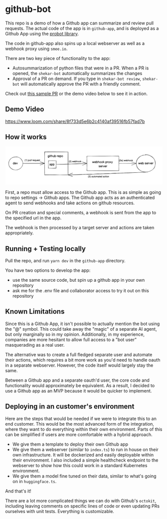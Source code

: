 # github-bot

This repo is a demo of how a Github app can summarize and review pull requests. The actual code of the app is in `github-app`, and is deployed as a Github App using the [probot library](https://probot.github.io/).

The code in github-app also spins up a local webserver as well as a webhook proxy using `smee.io`.

There are two key piece of functionality to the app:

- Autosummarization of python files that were in a PR. When a PR is opened, the `shekar-bot` automatically summarizes the changes
- Approval of a PR on demand. If you type in `shekar-bot review`, `shekar-bot` will automatically approve the PR with a friendly comment.

Check out [this sample PR](https://github.com/shekarramaswamy4/github-bot/pull/7) or the demo video below to see it in action.

## Demo Video

https://www.loom.com/share/8f733d5e6b2c4140af39516fb57fad7b

## How it works

![Local development flow](./local-dev.png)

First, a repo must allow access to the Github app. This is as simple as going to repo settings -> Github apps. The Github app acts as an authenticated agent to send webhooks and take actions on github resources.

On PR creation and special comments, a webhook is sent from the app to the specified url in the app.

The webhook is then processed by a target server and actions are taken appropriately.

## Running + Testing locally

Pull the repo, and run `yarn dev` in the `github-app` directory.

You have two options to develop the app:

- use the same source code, but spin up a github app in your own repository
- ask me for the .env file and collaborator access to try it out on this repository

## Known Limitations

Since this is a Github App, it isn't possible to actually mention the bot using the "@" symbol. This could take away the "magic" of a separate AI agent, but only marginally so in my opinion. Additionally, in my experience, companies are more hesitant to allow full access to a "bot user" masquerading as a real user.

The alternative was to create a full fledged separate user and automate their actions, which requires a bit more work as you'd need to handle oauth in a separate webserver. However, the code itself would largely stay the same.

Between a Github app and a separate oauth'd user, the core code and functionality would approximately be equivalent. As a result, I decided to use a Github app as an MVP because it would be quicker to implement.

## Deploying in an customer's environment

Here are the steps that would be needed if we were to integrate this to an end customer. This would be the most advanced form of the integration, where they want to do everything within their own environment. Parts of this can be simplified if users are more comfortable with a hybrid approach.

- We give them a template to deploy their own Github app
- We give them a webserver (similar to `index.ts`) to run in house on their own infrastructure. It will be dockerized and easily deployable within their environment. I also included a simple healthcheck endpoint to the webserver to show how this could work in a standard Kubernetes environment.
- We give them a model fine tuned on their data, similar to what's going on in `huggingface.ts`.

And that's it!

There are a lot more complicated things we can do with Github's `octokit`, including leaving comments on specific lines of code or even updating PRs ourselves with unit tests. Everything is customizable.
